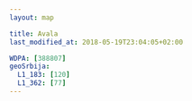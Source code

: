 ```yaml
---
layout: map

title: Avala
last_modified_at: 2018-05-19T23:04:05+02:00

WDPA: [388807]
geoSrbija:
  L1_183: [120]
  L1_362: [77]
---
```

